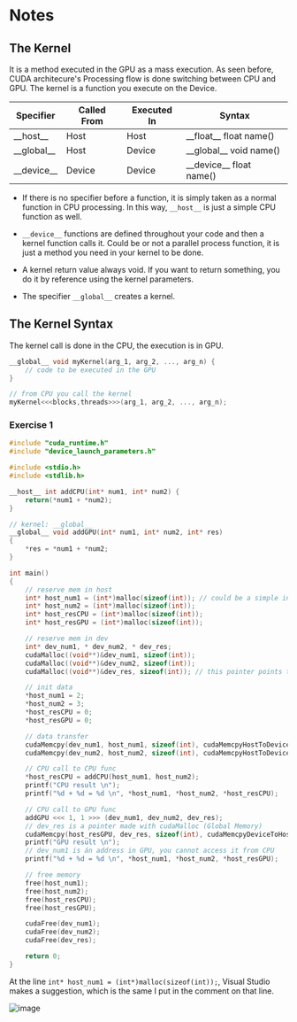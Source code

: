 # Notes

## The Kernel

It is a method executed in the GPU as a mass execution. As seen before, CUDA architecure's Processing flow is done switching between CPU and GPU. The kernel is a function you execute on the Device.

Specifier | Called From | Executed In | Syntax |
| ---- | ---- | ---- | ---- |
| \_\_host\_\_ | Host | Host | \_\_float\_\_ float name() |
| \_\_global\_\_ | Host | Device | \_\_global\_\_ void name() |
| \_\_device\_\_ | Device | Device | \_\_device\_\_ float name() |

- If there is no specifier before a function, it is simply taken as a normal function in CPU processing. In this way, `__host__` is just a simple CPU function as well.

- `__device__` functions are defined throughout your code and then a kernel function calls it. Could be or not a parallel process function, it is just a method you need in your kernel to be done.

- A kernel return value always void. If you want to return something, you do it by reference using the kernel parameters.

- The specifier `__global__` creates a kernel.

## The Kernel Syntax

The kernel call is done in the CPU, the execution is in GPU.

```c++
__global__ void myKernel(arg_1, arg_2, ..., arg_n) {
    // code to be executed in the GPU
}

// from CPU you call the kernel
myKernel<<<blocks,threads>>>(arg_1, arg_2, ..., arg_n);
```

### Exercise 1

```c++
#include "cuda_runtime.h"
#include "device_launch_parameters.h"

#include <stdio.h>
#include <stdlib.h>

__host__ int addCPU(int* num1, int* num2) {
    return(*num1 + *num2);
}

// kernel: __global__
__global__ void addGPU(int* num1, int* num2, int* res)
{
    *res = *num1 + *num2;
}

int main()
{
    // reserve mem in host
    int* host_num1 = (int*)malloc(sizeof(int)); // could be a simple integer and then you pass as param the &variable
    int* host_num2 = (int*)malloc(sizeof(int));
    int* host_resCPU = (int*)malloc(sizeof(int));
    int* host_resGPU = (int*)malloc(sizeof(int));

    // reserve mem in dev
    int* dev_num1, * dev_num2, * dev_res;
    cudaMalloc((void**)&dev_num1, sizeof(int));
    cudaMalloc((void**)&dev_num2, sizeof(int));
    cudaMalloc((void**)&dev_res, sizeof(int)); // this pointer points to an address in the device

    // init data
    *host_num1 = 2;
    *host_num2 = 3;
    *host_resCPU = 0;
    *host_resGPU = 0;

    // data transfer
    cudaMemcpy(dev_num1, host_num1, sizeof(int), cudaMemcpyHostToDevice);
    cudaMemcpy(dev_num2, host_num2, sizeof(int), cudaMemcpyHostToDevice);

    // CPU call to CPU func
    *host_resCPU = addCPU(host_num1, host_num2);
    printf("CPU result \n");
    printf("%d + %d = %d \n", *host_num1, *host_num2, *host_resCPU);

    // CPU call to GPU func
    addGPU <<< 1, 1 >>> (dev_num1, dev_num2, dev_res);
    // dev_res is a pointer made with cudaMalloc (Global Memory)
    cudaMemcpy(host_resGPU, dev_res, sizeof(int), cudaMemcpyDeviceToHost);
    printf("GPU result \n");
    // dev_num1 is án address in GPU, you cannot access it from CPU
    printf("%d + %d = %d \n", *host_num1, *host_num2, *host_resGPU);

    // free memory
    free(host_num1);
    free(host_num2);
    free(host_resCPU);
    free(host_resGPU);

    cudaFree(dev_num1);
    cudaFree(dev_num2);
    cudaFree(dev_res);

    return 0;
}
```

At the line `int* host_num1 = (int*)malloc(sizeof(int));`, Visual Studio makes a suggestion, which is the same I put in the comment on that line. <br />

![image]()